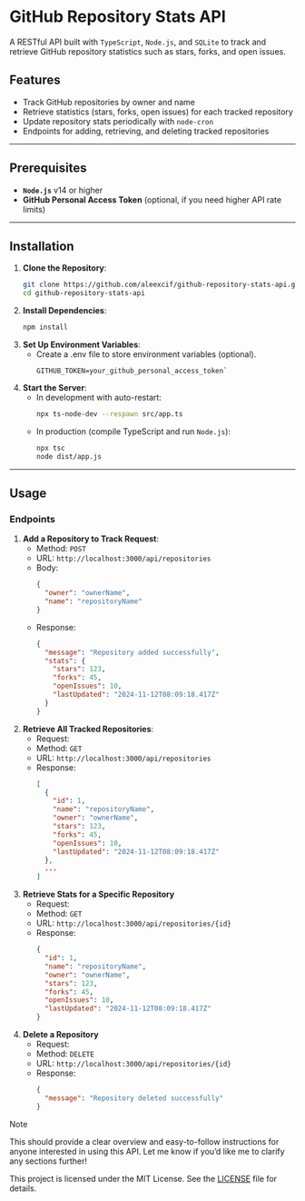 # GitHub Repository Stats API

A RESTful API built with `TypeScript`, `Node.js`, and `SQLite` to track and retrieve GitHub repository statistics such as stars, forks, and open issues.

## Features

- Track GitHub repositories by owner and name
- Retrieve statistics (stars, forks, open issues) for each tracked repository
- Update repository stats periodically with `node-cron`
- Endpoints for adding, retrieving, and deleting tracked repositories

---

## Prerequisites

- **`Node.js`** v14 or higher
- **GitHub Personal Access Token** (optional, if you need higher API rate limits)

---

## Installation

1. **Clone the Repository**:
   ```bash
   git clone https://github.com/aleexcif/github-repository-stats-api.git
   cd github-repository-stats-api
   ```
2. **Install Dependencies**:
   ```bash
   npm install
   ```
3. **Set Up Environment Variables**:
   - Create a .env file to store environment variables (optional).
     ```
     GITHUB_TOKEN=your_github_personal_access_token`
     ```
4. **Start the Server**:
   - In development with auto-restart:
     ```bash
     npx ts-node-dev --respawn src/app.ts
     ```
   - In production (compile TypeScript and run `Node.js`):
     ```bash
     npx tsc
     node dist/app.js
     ```

---

## Usage

### Endpoints

1. **Add a Repository to Track Request**:
   - Method: `POST`
   - URL: `http://localhost:3000/api/repositories`
   - Body:
     ```json
     {
       "owner": "ownerName",
       "name": "repositoryName"
     }
     ```
   - Response:
     ```json
     {
       "message": "Repository added successfully",
       "stats": {
         "stars": 123,
         "forks": 45,
         "openIssues": 10,
         "lastUpdated": "2024-11-12T08:09:18.417Z"
       }
     }
     ```
2. **Retrieve All Tracked Repositories**:
   - Request:
   - Method: `GET`
   - URL: `http://localhost:3000/api/repositories`
   - Response:
     ```json
     [
       {
         "id": 1,
         "name": "repositoryName",
         "owner": "ownerName",
         "stars": 123,
         "forks": 45,
         "openIssues": 10,
         "lastUpdated": "2024-11-12T08:09:18.417Z"
       },
       ...
     ]
     ```
3. **Retrieve Stats for a Specific Repository**
   - Request:
   - Method: `GET`
   - URL: `http://localhost:3000/api/repositories/{id}`
   - Response:
     ```json
     {
       "id": 1,
       "name": "repositoryName",
       "owner": "ownerName",
       "stars": 123,
       "forks": 45,
       "openIssues": 10,
       "lastUpdated": "2024-11-12T08:09:18.417Z"
     }
     ```
4. **Delete a Repository**
   - Request:
   - Method: `DELETE`
   - URL: `http://localhost:3000/api/repositories/{id}`
   - Response:
     ```json
     {
       "message": "Repository deleted successfully"
     }
     ```

> [!NOTE]
> This should provide a clear overview and easy-to-follow instructions for anyone interested in using this API. Let me know if you’d like me to clarify any sections further!
>
> This project is licensed under the MIT License. See the [LICENSE](https://github.com/aleexcif/github-repository-stats-api/blob/main/LICENSE) file for details.
